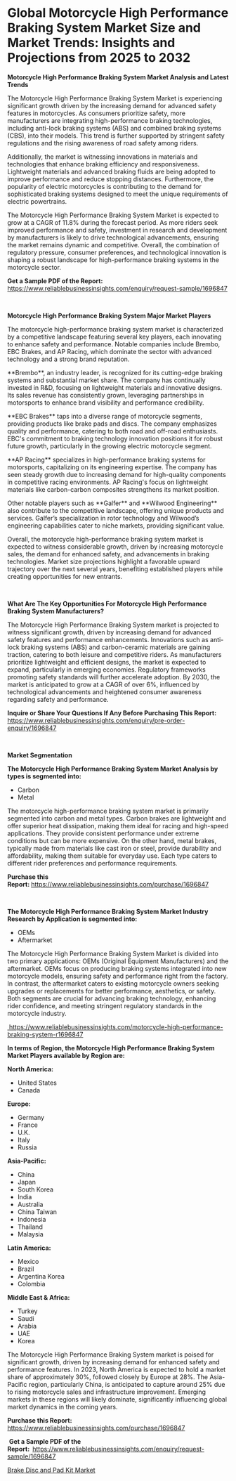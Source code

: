 <p><h1>Global Motorcycle High Performance Braking System Market Size and Market Trends: Insights and Projections from 2025 to 2032</h1></p><p><strong>Motorcycle High Performance Braking System Market Analysis and Latest Trends</strong></p>
<p><p>The Motorcycle High Performance Braking System Market is experiencing significant growth driven by the increasing demand for advanced safety features in motorcycles. As consumers prioritize safety, more manufacturers are integrating high-performance braking technologies, including anti-lock braking systems (ABS) and combined braking systems (CBS), into their models. This trend is further supported by stringent safety regulations and the rising awareness of road safety among riders.</p><p>Additionally, the market is witnessing innovations in materials and technologies that enhance braking efficiency and responsiveness. Lightweight materials and advanced braking fluids are being adopted to improve performance and reduce stopping distances. Furthermore, the popularity of electric motorcycles is contributing to the demand for sophisticated braking systems designed to meet the unique requirements of electric powertrains.</p><p>The Motorcycle High Performance Braking System Market is expected to grow at a CAGR of 11.8% during the forecast period. As more riders seek improved performance and safety, investment in research and development by manufacturers is likely to drive technological advancements, ensuring the market remains dynamic and competitive. Overall, the combination of regulatory pressure, consumer preferences, and technological innovation is shaping a robust landscape for high-performance braking systems in the motorcycle sector.</p></p>
<p><strong>Get a Sample PDF of the Report:&nbsp;</strong> <a href="https://www.reliablebusinessinsights.com/enquiry/request-sample/1696847?utm_campaign=1837&utm_medium=2&utm_source=Github&utm_content=ia&utm_term=08012025&utm_id=motorcycle-high-performance-braking-system">https://www.reliablebusinessinsights.com/enquiry/request-sample/1696847</a></p>
<p>&nbsp;</p>
<p><strong>Motorcycle High Performance Braking System Major Market Players</strong></p>
<p><p>The motorcycle high-performance braking system market is characterized by a competitive landscape featuring several key players, each innovating to enhance safety and performance. Notable companies include Brembo, EBC Brakes, and AP Racing, which dominate the sector with advanced technology and a strong brand reputation.</p><p>**Brembo**, an industry leader, is recognized for its cutting-edge braking systems and substantial market share. The company has continually invested in R&D, focusing on lightweight materials and innovative designs. Its sales revenue has consistently grown, leveraging partnerships in motorsports to enhance brand visibility and performance credibility.</p><p>**EBC Brakes** taps into a diverse range of motorcycle segments, providing products like brake pads and discs. The company emphasizes quality and performance, catering to both road and off-road enthusiasts. EBC's commitment to braking technology innovation positions it for robust future growth, particularly in the growing electric motorcycle segment.</p><p>**AP Racing** specializes in high-performance braking systems for motorsports, capitalizing on its engineering expertise. The company has seen steady growth due to increasing demand for high-quality components in competitive racing environments. AP Racing's focus on lightweight materials like carbon-carbon composites strengthens its market position.</p><p>Other notable players such as **Galfer** and **Wilwood Engineering** also contribute to the competitive landscape, offering unique products and services. Galfer’s specialization in rotor technology and Wilwood’s engineering capabilities cater to niche markets, providing significant value.</p><p>Overall, the motorcycle high-performance braking system market is expected to witness considerable growth, driven by increasing motorcycle sales, the demand for enhanced safety, and advancements in braking technologies. Market size projections highlight a favorable upward trajectory over the next several years, benefiting established players while creating opportunities for new entrants.</p></p>
<p>&nbsp;</p>
<p><strong>What Are The Key Opportunities For Motorcycle High Performance Braking System Manufacturers?</strong></p>
<p><p>The Motorcycle High Performance Braking System market is projected to witness significant growth, driven by increasing demand for advanced safety features and performance enhancements. Innovations such as anti-lock braking systems (ABS) and carbon-ceramic materials are gaining traction, catering to both leisure and competitive riders. As manufacturers prioritize lightweight and efficient designs, the market is expected to expand, particularly in emerging economies. Regulatory frameworks promoting safety standards will further accelerate adoption. By 2030, the market is anticipated to grow at a CAGR of over 6%, influenced by technological advancements and heightened consumer awareness regarding safety and performance.</p></p>
<p><strong>Inquire or Share Your Questions If Any Before Purchasing This Report:</strong> <a href="https://www.reliablebusinessinsights.com/enquiry/pre-order-enquiry/1696847?utm_campaign=1837&utm_medium=2&utm_source=Github&utm_content=ia&utm_term=08012025&utm_id=motorcycle-high-performance-braking-system">https://www.reliablebusinessinsights.com/enquiry/pre-order-enquiry/1696847</a></p>
<p>&nbsp;</p>
<p><strong>Market Segmentation</strong></p>
<p><strong>The Motorcycle High Performance Braking System Market Analysis by types is segmented into:</strong></p>
<p><ul><li>Carbon</li><li>Metal</li></ul></p>
<p><p>The motorcycle high-performance braking system market is primarily segmented into carbon and metal types. Carbon brakes are lightweight and offer superior heat dissipation, making them ideal for racing and high-speed applications. They provide consistent performance under extreme conditions but can be more expensive. On the other hand, metal brakes, typically made from materials like cast iron or steel, provide durability and affordability, making them suitable for everyday use. Each type caters to different rider preferences and performance requirements.</p></p>
<p><strong>Purchase this Report:&nbsp;</strong><a href="https://www.reliablebusinessinsights.com/purchase/1696847?utm_campaign=1837&utm_medium=2&utm_source=Github&utm_content=ia&utm_term=08012025&utm_id=motorcycle-high-performance-braking-system">https://www.reliablebusinessinsights.com/purchase/1696847</a></p>
<p>&nbsp;</p>
<p><strong>The Motorcycle High Performance Braking System Market Industry Research by Application is segmented into:</strong></p>
<p><ul><li>OEMs</li><li>Aftermarket</li></ul></p>
<p><p>The Motorcycle High Performance Braking System Market is divided into two primary applications: OEMs (Original Equipment Manufacturers) and the aftermarket. OEMs focus on producing braking systems integrated into new motorcycle models, ensuring safety and performance right from the factory. In contrast, the aftermarket caters to existing motorcycle owners seeking upgrades or replacements for better performance, aesthetics, or safety. Both segments are crucial for advancing braking technology, enhancing rider confidence, and meeting stringent regulatory standards in the motorcycle industry.</p></p>
<p><a href="https://www.reliablebusinessinsights.com/motorcycle-high-performance-braking-system-r1696847?utm_campaign=1837&utm_medium=2&utm_source=Github&utm_content=ia&utm_term=08012025&utm_id=motorcycle-high-performance-braking-system">&nbsp;https://www.reliablebusinessinsights.com/motorcycle-high-performance-braking-system-r1696847</a></p>
<p><strong>In terms of Region, the Motorcycle High Performance Braking System Market Players available by Region are:</strong></p>
<p>
    <p> <strong> North America: </strong>
        <ul>
            <li>United States</li>
            <li>Canada</li>
        </ul>
        </p> 
    <p> <strong> Europe: </strong>
        <ul>
            <li>Germany</li>
            <li>France</li>
            <li>U.K.</li>
            <li>Italy</li>
            <li>Russia</li>
        </ul>
        </p> 
    <p> <strong> Asia-Pacific: </strong>
        <ul>
            <li>China</li>
            <li>Japan</li>
            <li>South Korea</li>
            <li>India</li>
            <li>Australia</li>
            <li>China Taiwan</li>
            <li>Indonesia</li>
            <li>Thailand</li>
            <li>Malaysia</li>
        </ul>
        </p> 
    <p> <strong> Latin America: </strong>
        <ul>
            <li>Mexico</li>
            <li>Brazil</li>
            <li>Argentina Korea</li>
            <li>Colombia</li>
        </ul>
        </p> 
    <p> <strong> Middle East & Africa: </strong>
        <ul>
            <li>Turkey</li>
            <li>Saudi</li>
            <li>Arabia</li>
            <li>UAE</li>
            <li>Korea</li>
        </ul>
    </p>
    </p>
<p><p>The Motorcycle High Performance Braking System market is poised for significant growth, driven by increasing demand for enhanced safety and performance features. In 2023, North America is expected to hold a market share of approximately 30%, followed closely by Europe at 28%. The Asia-Pacific region, particularly China, is anticipated to capture around 25% due to rising motorcycle sales and infrastructure improvement. Emerging markets in these regions will likely dominate, significantly influencing global market dynamics in the coming years.</p></p>
<p><strong>Purchase this Report: </strong><a href="https://www.reliablebusinessinsights.com/purchase/1696847?utm_campaign=1837&utm_medium=2&utm_source=Github&utm_content=ia&utm_term=08012025&utm_id=motorcycle-high-performance-braking-system">https://www.reliablebusinessinsights.com/purchase/1696847</a></p>
<p>&nbsp;<strong>Get a Sample PDF of the Report:&nbsp;&nbsp;</strong><a href="https://www.reliablebusinessinsights.com/enquiry/request-sample/1696847?utm_campaign=1837&utm_medium=2&utm_source=Github&utm_content=ia&utm_term=08012025&utm_id=motorcycle-high-performance-braking-system">https://www.reliablebusinessinsights.com/enquiry/request-sample/1696847</a></p>
<p><strong></strong></p>
<p><p><a href="https://github.com/oslieselotte2192/Market-Research-Report-List-1/blob/main/brake-disc-and-pad-kit-market.md?utm_campaign=1837&utm_medium=2&utm_source=Github&utm_content=ia&utm_term=08012025&utm_id=motorcycle-high-performance-braking-system">Brake Disc and Pad Kit Market</a></p></p>